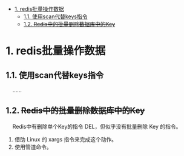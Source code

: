 

<!-- TOC -->

- [1. redis批量操作数据](#1-redis批量操作数据)
    - [1.1. 使用scan代替keys指令](#11-使用scan代替keys指令)
    - [1.2. ~~Redis中的批量删除数据库中的Key~~](#12-redis中的批量删除数据库中的key)

<!-- /TOC -->


# 1. redis批量操作数据  

## 1.1. 使用scan代替keys指令  
&emsp; ......
<!-- 
在RedisTemplate中使用scan代替keys指令 
https://mp.weixin.qq.com/s/8hBrUb1Tn6cuSzQITCDReQ
-->

## 1.2. ~~Redis中的批量删除数据库中的Key~~  
<!-- 
https://www.cnblogs.com/kiko2014551511/p/11531584.html

https://www.cnblogs.com/DreamDrive/p/5772198.html
 熬了一个通宵终于把Key删完了 
 https://mp.weixin.qq.com/s/xb6USb3FLIDDloUPoqBnMw
-->
&emsp; Redis中有删除单个Key的指令 DEL，但似乎没有批量删除 Key 的指令。   

1. 借助 Linux 的 xargs 指令来完成这个动作。   
2. 使用管道命令。